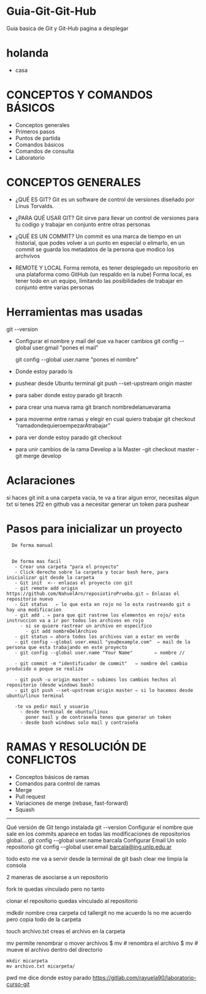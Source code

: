 # Guia-Git-Git-Hub
Guia basica de Git y Git-Hub
pagina a desplegar




# holanda
- casa


# CONCEPTOS Y COMANDOS BÁSICOS
- Conceptos generales
- Primeros pasos
- Puntos de partida
- Comandos básicos
- Comandos de consulta
- Laboratorio

 # CONCEPTOS GENERALES
- ¿QUÉ ES GIT?
  Git es un software de control de versiones diseñado por Linus Torvalds.
  
- ¿PARA QUÉ USAR GIT?
  Git sirve para llevar un control de versiones para tu codigo y trabajar en conjunto entre otras personas

- ¿QUÉ ES UN COMMIT?
  Un commit es una marca de tiempo en un historial, que podes volver a un punto en especial o elimarlo, en un commit se guarda los metadatos de la persona que modico   los archvivos 
  
- REMOTE Y LOCAL
  Forma remota, es tener desplegado un repositorio en una plataforma como GitHub (un respaldo en la nube)
  Forma local, es tener todo en un equipo, limitando las posibilidades de trabajar en conjunto entre varias personas


# Herramientas mas usadas
   <!-- Para saber que version tengo de git-->
   git --version
   
   <!--- Ahora para para poner el mail--->
 - Configurar el nombre y mail del que va hacer cambios
   git config --global user.gmail "pones el mail"

   <!--- Ahora para para poner el nombre--->
   git config --global user.name "pones el nombre"

 - Donde estoy parado
   ls
   
 - pushear desde Ubuntu terminal
   git push --set-upstream origin master
 
 - para saber donde estoy parado
   git bracnh
   
 - para crear una nueva rama
   git branch nombredelanuevarama
   
 - para moverme entre ramas y elegir en cual quiero trabajar
   git checkout “ramadondequieroempezarAtrabajar”
   
 - para ver donde estoy parado
   git checkout
 
 - para unir cambios de la rama Develop a la Master
   -git checkout master 
   -git merge develop
 
 # Aclaraciones
  si haces git init a una carpeta vacia, te va a tirar algun error, necesitas algun txt
  si tenes 2f2 en github vas a necesitar generar un token para pushear
  
 # Pasos para inicializar un proyecto
      De forma manual
     
     
      De forma mas facil
       - Crear una carpeta "para el proyecto"
       - Click derecho sobre la carpeta y tocar bash here, para inicializar git desde la carpeta
       - Git init  <-- enlazas el proyecto con git 
       - git remote add origin https://github.com/NahuelArn/reposiotiroPrueba.git ⇐ Enlazas el repositorio nuevo
       - Git status   ⇐ lo que esta en rojo no lo esta rastreando git o hay una modificacion
       - git add . ⇐ para que git rastree los elementos en rojo/ esta instruccion va a ir por todos los archivos en rojo
         - si se quiere rastrear un archivo en especifico 
           - git add nombreDelArchivo
       - git status ⇐ ahora todos los archivos van a estar en verde
       - git config --global user.email "you@example.com"  ⇐ mail de la persona que esta trabajando en este proyecto
       - git config --global user.name "Your Name"        ⇐ nombre //
       
       - git commit -m "identificador de commit"   ⇐ nombre del cambio producido o poque se realizo
       
       - git push -u origin master ⇐ subimos los cambios hechos al repositorio (desde windows bash)
       - git git push --set-upstream origin master ⇐ si lo hacemos desde ubuntu/linux terminal
       
       -te va pedir mail y usuario 
         - desde terminal de ubuntu/linux 
           poner mail y de contraseña tenes que generar un token 
         - desde bash windows solo mail y contraseña
         
 
# RAMAS Y RESOLUCIÓN DE CONFLICTOS
- Conceptos básicos de ramas
- Comandos para control de ramas
- Merge
- Pull request
- Variaciones de merge (rebase, fast-forward)
- Squash















--------------------------------------------------------


Qué versión de Git tengo instalada
    git --version
Configurar el nombre que sale en los commits  aparece en todas las modificaciones de repositorios global...
 git config --global user.name barcala
Configurar Email  Un solo repositorio
 git config --global user.email barcala@ing.unlp.edu.ar

todo esto me va a servir desde la terminal de git bash
clear             me limpia la consola

2 maneras de asociarse a un repositorio

fork
te quedas vinculado pero no tanto

clonar el repositorio
quedas vinculado al repositorio

mdkdir nombre            crea carpeta
cd tallergit            no me acuerdo
ls             no me acuerdo pero copia todo de la carpeta

touch archivo.txt             creas el archivo en la carpeta

mv permite renombrar o mover archivos
   $ mv <archivo-actual> <archivo-nuevo> # renombra el archivo
   $ mv <archivo> <ruta-del-directorio> # mueve el archivo dentro del directorio

    mkdir micarpeta
    mv archivo.txt micarpeta/
  pwd     me dice donde estoy parado
  https://gitlab.com/rayuela90/laboratorio-curso-git

